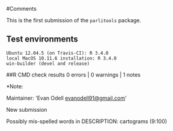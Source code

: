 

#Comments 

This is the first submission of the `parlitools` package.

## Test environments

    Ubuntu 12.04.5 (on Travis-CI): R 3.4.0
    local MacOS 10.11.6 installation: R 3.4.0
    win-builder (devel and release)

##R CMD check results 0 errors | 0 warnings | 1 notes

*Note: 

Maintainer: 'Evan Odell <evanodell91@gmail.com>'

New submission

Possibly mis-spelled words in DESCRIPTION:
  cartograms (9:100)